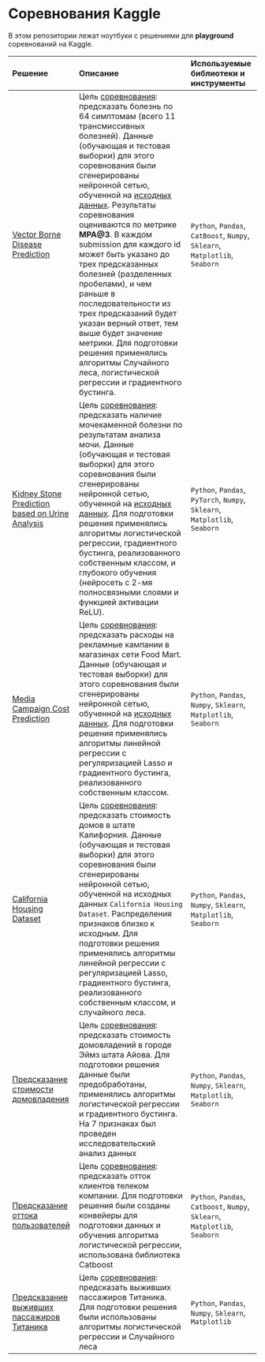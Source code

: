 # Соревнования Kaggle
В этом репозитории лежат ноутбуки с решениями для **playground** соревнований на Kaggle.

| Решение | Описание | Используемые библиотеки и инструменты | 
| :---------------------- | :---------------------- | :---------------------- |
| [Vector Borne Disease Prediction](https://github.com/aleksandr-del/kaggle-competitions/blob/main/season_3_episode_13.ipynb) | Цель [соревнования](https://www.kaggle.com/competitions/playground-series-s3e13/data): предсказать болезнь по 64 симптомам (всего 11 трансмиссивных болезней). Данные (обучающая и тестовая выборки) для этого соревнования были сгенерированы нейронной сетью, обученной на [исходных данных](https://www.kaggle.com/datasets/richardbernat/vector-borne-disease-prediction). Результаты соревнования оцениваются по метрике **MPA@3**. В каждом submission для каждого id может быть указано до трех предсказанных болезней (разделенных пробелами), и чем раньше в последовательности из трех предсказаний будет указан верный ответ, тем выше будет значение метрики. Для подготовки решения применялись алгоритмы Случайного леса, логистической регрессии и градиентного бустинга.| `Python`, `Pandas`, `CatBoost`, `Numpy`, `Sklearn`, `Matplotlib`, `Seaborn` |
| [Kidney Stone Prediction based on Urine Analysis](https://github.com/aleksandr-del/kaggle-competitions/blob/main/season_3_episode_12.ipynb) | Цель [соревнования](https://www.kaggle.com/competitions/playground-series-s3e12/overview): предсказать наличие мочекаменной болезни по результатам анализа мочи. Данные (обучающая и тестовая выборки) для этого соревнования были сгенерированы нейронной сетью, обученной на [исходных данных](https://www.kaggle.com/datasets/vuppalaadithyasairam/kidney-stone-prediction-based-on-urine-analysis). Для подготовки решения применялись алгоритмы логистической регрессии, градиентного бустинга, реализованного собственным классом, и глубокого обучения (нейросеть с 2-мя полносвязными слоями и функцией активации  ReLU).| `Python`, `Pandas`, `PyTorch`, `Numpy`, `Sklearn`, `Matplotlib`, `Seaborn` |
| [Media Campaign Cost Prediction](https://github.com/aleksandr-del/kaggle-competitions/blob/main/season_3_episode_11.ipynb) | Цель [соревнования](https://www.kaggle.com/competitions/playground-series-s3e11/overview): предсказать расходы на рекламные кампании в магазинах сети Food Mart. Данные (обучающая и тестовая выборки) для этого соревнования были сгенерированы нейронной сетью, обученной на [исходных данных](https://www.kaggle.com/datasets/gauravduttakiit/media-campaign-cost-prediction). Для подготовки решения применялись алгоритмы линейной регрессии с регуляризацией Lasso и градиентного бустинга, реализованного собственным классом.| `Python`, `Pandas`, `Numpy`, `Sklearn`, `Matplotlib`, `Seaborn` |
| [California Housing Dataset](https://github.com/aleksandr-del/kaggle-competitions/blob/main/season_3_episode_1.ipynb) | Цель [соревнования](https://www.kaggle.com/competitions/playground-series-s3e1/data): предсказать стоимость домов в штате Калифорния. Данные (обучающая и тестовая выборки) для этого соревнования были сгенерированы нейронной сетью, обученной на исходных данных `California Housing Dataset`. Распределения признаков близко к исходным. Для подготовки решения применялись алгоритмы линейной регрессии с регуляризацией Lasso, градиентного бустинга, реализованного собственным классом, и случайного леса.| `Python`, `Pandas`, `Numpy`, `Sklearn`, `Matplotlib`, `Seaborn` |
| [Предсказание стоимости домовладения](https://github.com/aleksandr-del/kaggle-competitions/blob/main/house_prices_kaggle.ipynb) | Цель [соревнования](https://www.kaggle.com/competitions/house-prices-advanced-regression-techniques/overview): предсказать стоимость домовладений в городе Эймз штата Айова. Для подготовки решения данные были предобработаны, применялись алгоритмы логистической регрессии и градиентного бустинга.  На 7 признаках был проведен исследовательский анализ данных| `Python`, `Pandas`, `Numpy`, `Sklearn`, `Matplotlib`, `Seaborn` |
| [Предсказание оттока пользователей](https://github.com/aleksandr-del/kaggle-competitions/blob/main/churn_competition_kaggle.ipynb) | Цель [соревнования](https://www.kaggle.com/competitions/advanced-dls-spring-2021/overview/description): предсказать отток клиентов телеком компании. Для подготовки решения были созданы конвейеры для подготовки данных и обучения алгоритма логистической регрессии, использована библиотека Catboost| `Python`, `Pandas`, `Catboost`, `Numpy`, `Sklearn`, `Matplotlib`, `Seaborn` |
| [Предсказание выживших пассажиров Титаника](https://github.com/aleksandr-del/kaggle-competitions/blob/main/titanic_competition_kaggle.ipynb) | Цель [соревнования](https://www.kaggle.com/c/titanic): предсказать выживших пассажиров Титаника. Для подготовки решения были использованы алгоритмы логистической регрессии и Случайного леса | `Python`, `Pandas`, `Numpy`, `Sklearn`, `Matplotlib` |
